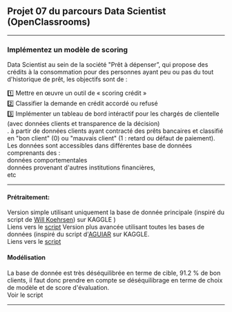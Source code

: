 ## Projet 07 du parcours Data Scientist (OpenClassrooms)

-------------------

### Implémentez un modèle de scoring

Data Scientist au sein de la société "Prêt à dépenser”, qui propose des crédits à la consommation pour des personnes ayant peu ou pas du tout d'historique de prêt, les objectifs sont de :

:one: Mettre en œuvre un outil de « scoring crédit » <br>
:two: Classifier la demande en crédit accordé ou refusé <br>
:three: Implémenter un tableau de bord intéractif pour les chargés de clientelle (avec données clients et transparence de la décision) <br>.
à partir de données clients ayant contracté des prêts bancaires et classifié en "bon client" (0) ou "mauvais client" (1 : retard ou défaut de paiement). <br>
Les données sont accessibles dans différentes base de données comprenants des : <br>
données comportementales <br>
données provenant d'autres institutions financières, <br>
etc <br>

--------------------------

#### Prétraitement:

Version simple utilisant uniquement la base de donnée principale (inspiré du script de [Will Koehrsen](https://www.kaggle.com/code/willkoehrsen/start-here-a-gentle-introduction/notebook)) sur KAGGLE ) <br>
Liens vers le [script](https://github.com/Condefruit/P07_formation_DS/blob/main/P7_Data_Analysis_main_database_only.ipynb)
Version plus avancée utilisant toutes les bases de données (inspiré du script d'[AGUIAR](https://www.kaggle.com/jsaguiar/lightgbm-with-simple-features) sur KAGGLE. <br>
Liens vers le [script](https://github.com/Condefruit/P07_formation_DS/blob/main/P7_Data_Analysis_full_database.ipynb) <br>

#### Modélisation

La base de donnée est très déséquilibrée en terme de cible, 91.2 % de bon clients, il faut donc prendre en compte se déséquilibrage en terme de choix de modèle et de score d'évaluation. <br>
Voir le script

---------------------------


<!-- Creation d'un score de perte en montant avec des valeurs arbitraires de pertes en fonction de l'erreur.
Voir fonction 'Loss Score'

Determination des seuils en se basant sur les valeurs de pertes. Rappel: n'étant pas banquier, je ne peux garantir que les seuils soient cohérents avec une vision métier, la fonction de perte ainsi que les seuils doivent être réalisés avec un expert bancaire
Voir le script

Dashboard
Le dashboard est réalisé avec le script dash_board.py qui fonctionne avec le framework streamlit. Streamlit lit le fichier via github. Ensuite, les données sont chargées en cache via AWS s3. Les prédictions et les explications du modèle sont générées via des requêtes POST vers une API hébergée sur heroku qui accède aux scripts et au modèle via github également.

Le dashboard présente donc le score prédit par le modèle et les variables les plus explicatives. Par ailleurs, on dispose aussi d'un histogramme permettant de visualiser la repartition d'une variable et la postition du client ciblé par rapport aux autres -->
